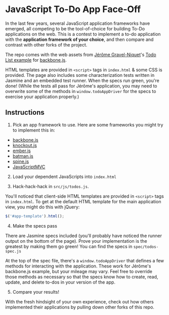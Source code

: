 # JavaScript To-Do App Face-Off

In the last few years, several JavaScript application frameworks have emerged, all competing to be the
tool-of-choice for building To-Do applications on the web. This is a contest to implement a to-do application
with the **application framework of your choice**, and then compare and contrast with other forks of the
project.

The repo comes with the web assets from [Jérôme Gravel-Niquet](http://jgn.me/)'s
[Todo List example](http://documentcloud.github.com/backbone/examples/todos/index.html) for
[backbone.js](http://documentcloud.github.com/backbone).

HTML templates are provided in `<script>` tags in `index.html` & some CSS is provided. The page
also includes some characterization tests written in Jasmine and an embedded test runner. When the
specs run green, you're done! (While the tests all pass for Jérôme's application, you may need to overwrite
some of the methods in `window.todoAppDriver` for the specs to exercise your application properly.)

## Instructions

1. Pick an app framework to use. Here are some frameworks you might try to implement this in:

  * [backbone.js](http://documentcloud.github.com/backbone)
  * [knockout.js](http://knockoutjs.com/)
  * [ember.js](http://emberjs.com/)
  * [batman.js](http://batmanjs.org/)
  * [spine.js](http://spinejs.com/)
  * [JavaScriptMVC](http://javascriptmvc.com/)

2. Load your dependent JavaScripts into `index.html`

3. Hack-hack-hack in `src/js/todos.js`.

You'll noticed that client-side HTML templates are provided in `<script>` tags in `index.html`. To
get at the default HTML template for the main application view, you might do this with jQuery:

``` javascript
$('#app-template').html();
```

4. Make the specs pass

There are Jasmine specs included (you'll probably have noticed the runner output on the bottom of the page).
Prove your implementation is the greatest by making them go green! You can find the specs in `spec/todos-spec.js`

At the top of the spec file, there's a `window.todoAppDriver` that defines a few methods for interacting with
the application. These work for Jérôme's backbone.js example, but your mileage may vary. Feel free to override
those methods as necessary so that the specs know how to create, read, update, and delete to-dos in your
version of the app.

5. Compare your results!

With the fresh hindsight of your own experience, check out how others implemented their applications by
pulling down other forks of this repo.